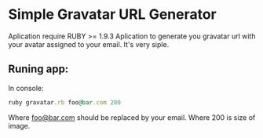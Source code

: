 # Simple Gravatar URL Generator

Aplication require RUBY >= 1.9.3
Aplication to generate you gravatar url with your avatar assigned to your email. It's very siple.

Runing app:
---
In console:
```ruby
ruby gravatar.rb foo@bar.com 200
```

Where foo@bar.com should be replaced by your email.
Where 200 is size of image.
